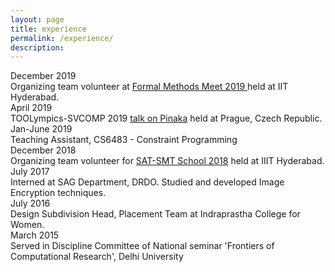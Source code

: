 ```yaml
---
layout: page
title: experience
permalink: /experience/
description: 
---
```


<div class='gradient-list'>
	<div class='gradient-item'>
		<div class='tdata'>
			December 2019
		</div>
		<div class="idata">
			Organizing team volunteer at <a href="https://fmindia.cmi.ac.in/update2019/">Formal Methods Meet 2019 </a> held at IIT Hyderabad.
		</div>
	</div>
	<div class='gradient-item'>
		<div class='tdata'>
			April 2019
		</div>
		<div class="idata">
			TOOLympics-SVCOMP 2019 <a href="https://sv-comp.sosy-lab.org/2019/systems.php">talk on Pinaka</a> held at Prague, Czech Republic.
		</div>
	</div>
	<div class='gradient-item'>
		<div class='tdata'>
			Jan-June 2019
		</div>
		<div class="idata">
			Teaching Assistant, CS6483 - Constraint Programming
		</div>
	</div>
	<div class='gradient-item'>
		<div class='tdata'>
			December 2018
		</div>
		<div class="idata">
			Organizing team volunteer for <a href="https://sat-smt-ws.gitlab.io/2018/">SAT-SMT School 2018</a> held at IIIT Hyderabad.
		</div>
	</div>	
	<div class='gradient-item'>
		<div class='tdata'>
			July 2017
		</div>
		<div class="idata">
			Interned at SAG Department, DRDO.
			Studied and developed Image Encryption techniques.
		</div>
	</div>
	<div class='gradient-item'>
		<div class='tdata'>
			July 2016
		</div>
		<div class="idata">
			Design Subdivision Head, Placement Team at Indraprastha College for Women.
		</div>
	</div>
	<div class='gradient-item'>
		<div class='tdata'>
			March 2015
		</div>
		<div class="idata">
			Served in Discipline Committee of National seminar 'Frontiers of Computational Research', Delhi University
		</div>
	</div>
</div>
